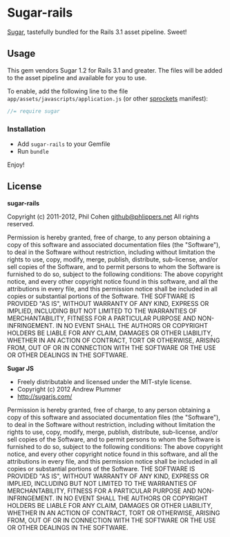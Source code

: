 # Sugar-rails

[Sugar](http://sugarjs.com/), tastefully bundled for the Rails 3.1 asset pipeline. Sweet!


## Usage

This gem vendors Sugar 1.2 for Rails 3.1 and greater. The files will be added to the asset pipeline and available for you to use.

To enable, add the following line to the file `app/assets/javascripts/application.js` (or other [sprockets](https://github.com/sstephenson/sprockets) manifest):

``` javascript
//= require sugar
```


### Installation

* Add `sugar-rails` to your Gemfile
* Run `bundle`

Enjoy!


## License

**sugar-rails**

Copyright (c) 2011-2012, Phil Cohen github@phlippers.net All rights reserved.

Permission is hereby granted, free of charge, to any person obtaining a copy of this software and associated documentation files (the "Software"), to deal in the Software without restriction, including without limitation the rights to use, copy, modify, merge, publish, distribute, sub-license, and/or sell copies of the Software, and to permit persons to whom the Software is furnished to do so, subject to the following conditions:
The above copyright notice, and every other copyright notice found in this software, and all the attributions in every file, and this permission notice shall be included in all copies or substantial portions of the Software.
THE SOFTWARE IS PROVIDED "AS IS", WITHOUT WARRANTY OF ANY KIND, EXPRESS OR IMPLIED, INCLUDING BUT NOT LIMITED TO THE WARRANTIES OF MERCHANTABILITY, FITNESS FOR A PARTICULAR PURPOSE AND NON-INFRINGEMENT. IN NO EVENT SHALL THE AUTHORS OR COPYRIGHT HOLDERS BE LIABLE FOR ANY CLAIM, DAMAGES OR OTHER LIABILITY, WHETHER IN AN ACTION OF CONTRACT, TORT OR OTHERWISE, ARISING FROM, OUT OF OR IN CONNECTION WITH THE SOFTWARE OR THE USE OR OTHER DEALINGS IN THE SOFTWARE.

**Sugar JS**

*  Freely distributable and licensed under the MIT-style license.
*  Copyright (c) 2012 Andrew Plummer
*  http://sugarjs.com/

Permission is hereby granted, free of charge, to any person obtaining a copy of this software and associated documentation files (the "Software"), to deal in the Software without restriction, including without limitation the rights to use, copy, modify, merge, publish, distribute, sub-license, and/or sell copies of the Software, and to permit persons to whom the Software is furnished to do so, subject to the following conditions:
The above copyright notice, and every other copyright notice found in this software, and all the attributions in every file, and this permission notice shall be included in all copies or substantial portions of the Software.
THE SOFTWARE IS PROVIDED "AS IS", WITHOUT WARRANTY OF ANY KIND, EXPRESS OR IMPLIED, INCLUDING BUT NOT LIMITED TO THE WARRANTIES OF MERCHANTABILITY, FITNESS FOR A PARTICULAR PURPOSE AND NON-INFRINGEMENT. IN NO EVENT SHALL THE AUTHORS OR COPYRIGHT HOLDERS BE LIABLE FOR ANY CLAIM, DAMAGES OR OTHER LIABILITY, WHETHER IN AN ACTION OF CONTRACT, TORT OR OTHERWISE, ARISING FROM, OUT OF OR IN CONNECTION WITH THE SOFTWARE OR THE USE OR OTHER DEALINGS IN THE SOFTWARE.